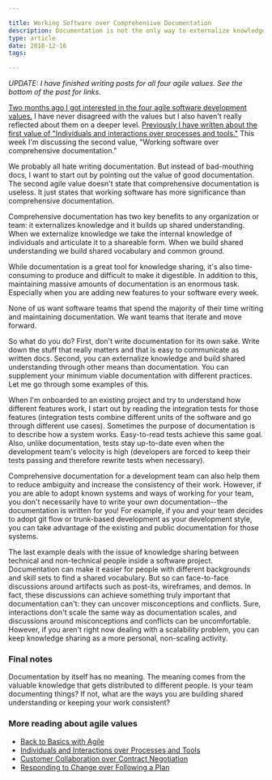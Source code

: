 ```yaml
---

title: Working Software over Comprehensive Documentation
description: Documentation is not the only way to externalize knowledge and build shared understanding
type: article
date: 2018-12-16
tags:

---
```


*UPDATE: I have finished writing posts for all four agile values. See the bottom of the post for links.*

[Two months ago I got interested in the four agile software development values.](http://www.flashover.blog/posts/back-to-basics-with-agile/) I have never disagreed with the values but I also haven't really reflected about them on a deeper level. [Previously I have written about the first value of "Individuals and interactions over processes and tools."](http://www.flashover.blog/posts/individuals-and-interactions-over-processes-and-tools/) This week I'm discussing the second value, "Working software over comprehensive documentation."

We probably all hate writing documentation. But instead of bad-mouthing docs, I want to start out by pointing out the value of good documentation. The second agile value doesn't state that comprehensive documentation is useless. It just states that working software has more significance than comprehensive documentation.

Comprehensive documentation has two key benefits to any organization or team: it externalizes knowledge and it builds up shared understanding. When we externalize knowledge we take the internal knowledge of individuals and articulate it to a shareable form. When we build shared understanding we build shared vocabulary and common ground.

While documentation is a great tool for knowledge sharing, it's also time-consuming to produce and difficult to make it digestible. In addition to this, maintaining massive amounts of documentation is an enormous task. Especially when you are adding new features to your software every week.

None of us want software teams that spend the majority of their time writing and maintaining documentation. We want teams that iterate and move forward.

So what do you do? First, don't write documentation for its own sake. Write down the stuff that really matters and that is easy to communicate as written docs. Second, you can externalize knowledge and build shared understanding through other means than documentation. You can supplement your minimum viable documentation with different practices. Let me go through some examples of this.

When I'm onboarded to an existing project and try to understand how different features work, I start out by reading the integration tests for those features (integration tests combine different units of the software and go through different use cases). Sometimes the purpose of documentation is to describe how a system works. Easy-to-read tests achieve this same goal. Also, unlike documentation, tests stay up-to-date even when the development team's velocity is high (developers are forced to keep their tests passing and therefore rewrite tests when necessary).

Comprehensive documentation for a development team can also help them to reduce ambiguity and increase the consistency of their work. However, if you are able to adopt known systems and ways of working for your team, you don't necessarily have to write your own documentation--the documentation is written for you! For example, if you and your team decides to adopt git flow or trunk-based development as your development style, you can take advantage of the existing and public documentation for those systems.

The last example deals with the issue of knowledge sharing between technical and non-technical people inside a software project. Documentation can make it easier for people with different backgrounds and skill sets to find a shared vocabulary. But so can face-to-face discussions around artifacts such as post-its, wireframes, and demos. In fact, these discussions can achieve something truly important that documentation can't: they can uncover misconceptions and conflicts. Sure, interactions don't scale the same way as documentation scales, and discussions around misconceptions and conflicts can be uncomfortable. However, if you aren't right now dealing with a scalability problem, you can keep knowledge sharing as a more personal, non-scaling activity.

### Final notes
Documentation by itself has no meaning. The meaning comes from the valuable knowledge that gets distributed to different people. Is your team documenting things? If not, what are the ways you are building shared understanding or keeping your work consistent?

### More reading about agile values

* [Back to Basics with Agile](/posts/back-to-basics-with-agile/)
* [Individuals and Interactions over Processes and Tools](/posts/individuals-and-interactions-over-processes-and-tools/)
* [Customer Collaboration over Contract Negotiation](/posts/customer-collaboration-over-contract-negotiation/)
* [Responding to Change over Following a Plan](/posts/responding-to-change-over-following-a-plan/)
